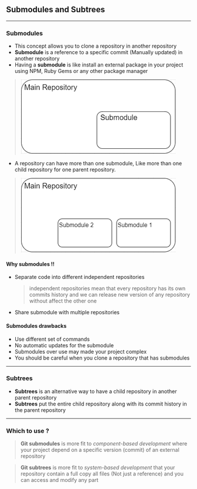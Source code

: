 ## Submodules and Subtrees

-------------------------------------------------------------------------------
### Submodules

- This concept allows you to clone a repository in another repository
- **Submodule** is a reference to a specific commit (Manually updated) in another repository
- Having a **submodule** is like install an external package in your project using NPM, Ruby Gems or any other package manager

> ![submodule](../Assets/images/submodule.png)

- A repository can have more than one submodule, Like more than one child repository for one parent repository.

> ![submodules](../Assets/images/submodules.png)

#### Why submodules !!
- Separate code into different independent repositories
    > independent repositories mean that every repository has its own commits history and we can release new version of any repository without affect the other one
- Share submodule with multiple repositories

#### Submodules drawbacks
- Use different set of commands
- No automatic updates for the submodule
- Submodules over use may made your project complex
- You should be careful when you clone a repository that has submodules

-------------------------------------------------------------------------------
### Subtrees

- **Subtrees** is an alternative way to have a child repository in another parent repository
- **Subtrees** put the entire child repository along with its commit history in the parent repository

-------------------------------------------------------------------------------
### Which to use ?

> **Git submodules** is more fit to *component-based development* where your project depend on a specific version (commit) of an external repository

> **Git subtrees** is more fit to *system-based development* that your repository contain a full copy all files (Not just a reference) and you can access and modify any part

